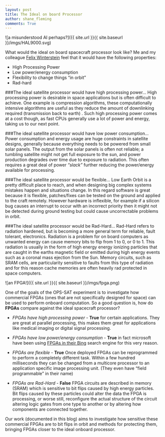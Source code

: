 ```yaml
---
layout: post
title: The Ideal on board Processor
author: shane_fleming
comments: True
---
```


![a misunderstood AI perhaps?]({{ site.url }}{{ site.baseurl }}/imgs/HAL9000.svg)

What would the ideal on board spacecraft processor look like? Me and my colleague [Felix Winterstein](http://cas.ee.ic.ac.uk/people/fw1811/) feel that it would have the following properties:

* High Processing Power
* Low power/energy consumption
* Flexibility to change things “in orbit”
* Rad-hard

###The ideal satellite processor would have high processing power...
High processing power is desirable in space applications but is often difficult to achieve.
One example is compression algorithms, these computationally intensive algorithms are useful as they reduce the amount of downlinking required (transmission back to earth) .
Such high processing power comes at a cost though, as fast CPUs generally use a lot of power and energy, taking us to our next point.

###The ideal satellite processor would have low power consumption...
Power consumption and energy usage are huge constraints in satellite designs, generally because everything needs to be powered from small solar panels.
The output from the solar panels is often not reliable; a tumbling satellite might not get full exposure to the sun, and power production degrades over time due to exposure to radiation.
This often requires a great deal of power *“slack”* further reducing the power/energy available for processing.

###The ideal satellite processor would be flexible...
Low Earth Orbit is a pretty difficult place to reach, and when designing big complex systems mistakes
happen and situations change.
In this regard software is great because it is flexible, patches/fixes can be tested on the ground and
applied to the craft remotely.
However hardware is inflexible, for example if a silicon bug causes an interrupt to occur with an incorrect priority then it might not be detected
during ground testing but could cause uncorrectable problems in orbit.

###The ideal satellite processor would be Rad-Hard...
Rad-Hard refers to radiation hardened, but is becoming a more general term for reliable, fault tolerant, electronics.
Radiation is a problem for on board computers as unwanted energy can cause memory bits
to flip from 1 to 0, or 0 to 1.
This radiation is usually in the form of high energy energy ionizing particles that are caught in the
earths magnetic field or emitted during high energy events such as a coronal mass ejection from the Sun.
Memory circuits, such as SRAM cells, are particularity sensitive to faults from this type of radiation
and for this reason cache memories are often heavily rad protected in space computers.


![an FPGA!]({{ site.url }}{{ site.baseurl }}/imgs/fpga.png)

One of the goals of the OPS-SAT experiment is to investigate how commercial FPGAs (ones that are not specifically designed for space) can be used to perform onboard computation.
So a good question is, how do **FPGAs** compare against the ideal spacecraft processor?

* *FPGAs have high processing power* - **True** for certain applications. They are great at parallel processing, this makes them great for applications like medical imaging or digital signal processing.

* *FPGAs have low power/energy consumption* - **True** in fact microsoft have been using [FPGAs in their Bing](http://research.microsoft.com/en-us/projects/catapult/) search engine for this very reason.

* *FPGAs are flexible* - **True** Once deployed FPGAs can be reprogrammed to perform a completely different task. 
Within a few hundred milliseconds they can be changed from a multicore processor to an application specific image processing unit.
(They even have “field programmable” in their name)

* *FPGAs are Rad-Hard* - **False** FPGA circuits are described in memory (SRAM) which is sensitive to bit flips caused by high energy particles.
Bit flips caused by these particles could alter the data the FPGA is processing, or worse still, reconfigure the actual structure of the circuit altering logic gates from one type to another or
by altering how components are connected together.

Our work (documented in this blog) aims to investigate how sensitive these commercial FPGAs are to bit flips in orbit and methods for protecting them, bringing
FPGAs closer to the ideal onboard processor.

